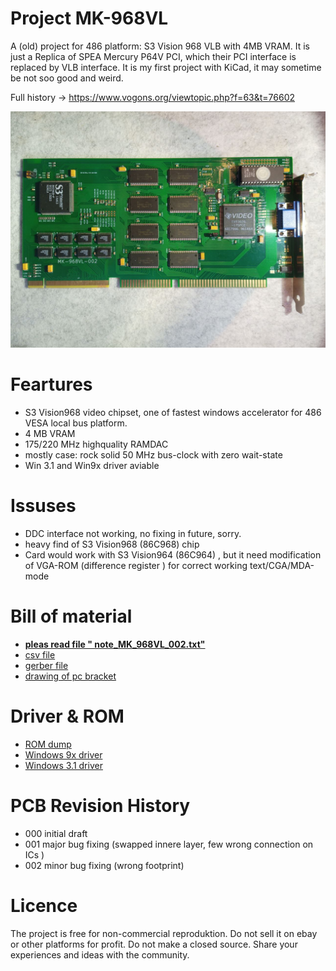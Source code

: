 # Project  MK-968VL 
A (old) project for 486 platform: S3 Vision 968 VLB with 4MB VRAM.
It is just a  Replica of  SPEA Mercury P64V PCI, which their PCI interface is replaced by  VLB interface.
It is my first project with KiCad, it may sometime be not soo good and weird.

Full history ->  https://www.vogons.org/viewtopic.php?f=63&t=76602

![pictures](https://github.com/matt1187/968VL/blob/main/picture/968VL_1.jpg)




# Feartures
- S3 Vision968 video chipset, one of  fastest windows accelerator for 486 VESA local bus platform.
- 4 MB VRAM
- 175/220 MHz highquality RAMDAC
- mostly case: rock solid  50 MHz bus-clock with zero wait-state
- Win 3.1 and Win9x driver aviable

  
# Issuses
- DDC interface not working, no fixing in future, sorry.
- heavy find of  S3 Vision968 (86C968) chip
- Card would work with S3 Vision964 (86C964) , but it need modification of VGA-ROM (difference register ) for correct working text/CGA/MDA-mode

 



# Bill of material
- [**pleas read file " note_MK_968VL_002.txt"**](https://github.com/matt1187/968VL/blob/main/gerber/note_MK_968VL_002.txt)
- [csv file](https://github.com/matt1187/968VL/blob/main/gerber/968.csv)
- [gerber file](https://github.com/matt1187/968VL/blob/main/gerber/)
- [drawing of pc bracket](https://github.com/matt1187/968VL/blob/main/mechanical/bracket_968VL_01.pdf)

# Driver & ROM 
- [ROM dump](https://github.com/matt1187/968VL/blob/main/rom/968V_ROM.zip)
- [Windows 9x driver](https://github.com/matt1187/968VL/blob/main/driver/W95_S3_driver%200109B.ZIP)
- [Windows 3.1 driver](https://github.com/matt1187/968VL/blob/main/driver/WIN31_vision96815B4.ZIP)





# PCB Revision History
- 000 initial draft
- 001 major bug fixing (swapped innere layer, few wrong connection on ICs )
- 002 minor bug fixing (wrong footprint)


# Licence
The project is free for non-commercial reproduktion. Do not sell it on ebay or other platforms for profit. Do not make a closed source. Share your experiences and ideas with the community.
